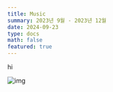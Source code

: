 ```yaml
---
title: Music
summary: 2023년 9월 - 2023년 12월
date: 2024-09-23
type: docs
math: false
featured: true
---
```

hi

![img](https://images.unsplash.com/photo-1494232410401-ad00d5433cfa?q=80&w=2940&auto=format&fit=crop&ixlib=rb-4.0.3&ixid=M3wxMjA3fDB8MHxwaG90by1wYWdlfHx8fGVufDB8fHx8fA%3D%3D)